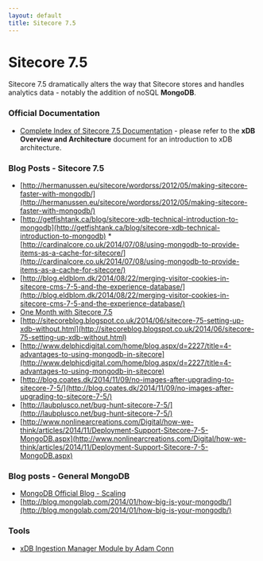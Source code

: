 ```yaml
---
layout: default
title: Sitecore 7.5
---
```


# Sitecore 7.5

Sitecore 7.5 dramatically alters the way that Sitecore stores and handles analytics data - notably the addition of noSQL **MongoDB**.

### Official Documentation
* [Complete Index of Sitecore 7.5 Documentation](http://sdn.sitecore.net/Reference/Sitecore%207/Sitecore%207,-d-,5%20Documentation.aspx) - please refer to the **xDB Overview and Architecture** document for an introduction to xDB architecture.

### Blog Posts - Sitecore 7.5

* [http://hermanussen.eu/sitecore/wordprss/2012/05/making-sitecore-faster-with-mongodb/](http://hermanussen.eu/sitecore/wordprss/2012/05/making-sitecore-faster-with-mongodb/)
* [http://getfishtank.ca/blog/sitecore-xdb-technical-introduction-to-mongodb](http://getfishtank.ca/blog/sitecore-xdb-technical-introduction-to-mongodb) 
*[http://cardinalcore.co.uk/2014/07/08/using-mongodb-to-provide-items-as-a-cache-for-sitecore/](http://cardinalcore.co.uk/2014/07/08/using-mongodb-to-provide-items-as-a-cache-for-sitecore/)
* [http://blog.eldblom.dk/2014/08/22/merging-visitor-cookies-in-sitecore-cms-7-5-and-the-experience-database/](http://blog.eldblom.dk/2014/08/22/merging-visitor-cookies-in-sitecore-cms-7-5-and-the-experience-database/)
* [One Month with Sitecore 7.5](http://www.techphoria414.com/Blog/2014/June/One_Month_with_Sitecore_7-5_Part_1)
* [http://sitecoreblog.blogspot.co.uk/2014/06/sitecore-75-setting-up-xdb-without.html](http://sitecoreblog.blogspot.co.uk/2014/06/sitecore-75-setting-up-xdb-without.html)
* [http://www.delphicdigital.com/home/blog.aspx/d=2227/title=4-advantages-to-using-mongodb-in-sitecore](http://www.delphicdigital.com/home/blog.aspx/d=2227/title=4-advantages-to-using-mongodb-in-sitecore)
* [http://blog.coates.dk/2014/11/09/no-images-after-upgrading-to-sitecore-7-5/](http://blog.coates.dk/2014/11/09/no-images-after-upgrading-to-sitecore-7-5/)
* [http://laubplusco.net/bug-hunt-sitecore-7-5/](http://laubplusco.net/bug-hunt-sitecore-7-5/)
* [http://www.nonlinearcreations.com/Digital/how-we-think/articles/2014/11/Deployment-Support-Sitecore-7-5-MongoDB.aspx](http://www.nonlinearcreations.com/Digital/how-we-think/articles/2014/11/Deployment-Support-Sitecore-7-5-MongoDB.aspx)

### Blog posts - General MongoDB

* [MongoDB Official Blog - Scaling](http://blog.mongodb.org/tagged/scaling)
* [http://blog.mongolab.com/2014/01/how-big-is-your-mongodb/](http://blog.mongolab.com/2014/01/how-big-is-your-mongodb/)

### Tools
* [xDB Ingestion Manager Module by Adam Conn](https://t.co/UFWxdhsSSh)
